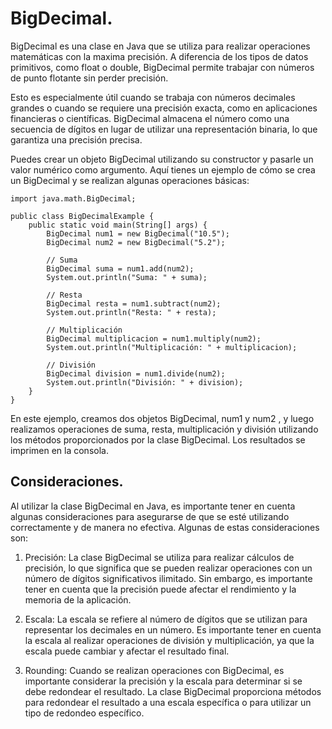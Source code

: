 # BigDecimal.

BigDecimal es una clase en Java que se utiliza para realizar operaciones matemáticas con la maxima precisión. A diferencia de los tipos de datos primitivos, como float o double, BigDecimal permite trabajar con números de punto flotante sin perder precisión. 
 
Esto es especialmente útil cuando se trabaja con números decimales grandes o cuando se requiere una precisión exacta, como en aplicaciones financieras o científicas. BigDecimal almacena el número como una secuencia de dígitos en lugar de utilizar una representación binaria, lo que garantiza una precisión precisa. 
 
Puedes crear un objeto BigDecimal utilizando su constructor y pasarle un valor numérico como argumento. Aquí tienes un ejemplo de cómo se crea un BigDecimal y se realizan algunas operaciones básicas:

~~~
import java.math.BigDecimal;

public class BigDecimalExample {
    public static void main(String[] args) {
        BigDecimal num1 = new BigDecimal("10.5");
        BigDecimal num2 = new BigDecimal("5.2");

        // Suma
        BigDecimal suma = num1.add(num2);
        System.out.println("Suma: " + suma);

        // Resta
        BigDecimal resta = num1.subtract(num2);
        System.out.println("Resta: " + resta);

        // Multiplicación
        BigDecimal multiplicacion = num1.multiply(num2);
        System.out.println("Multiplicación: " + multiplicacion);

        // División
        BigDecimal division = num1.divide(num2);
        System.out.println("División: " + division);
    }
}
~~~

En este ejemplo, creamos dos objetos BigDecimal,  num1  y  num2 , y luego realizamos operaciones de suma, resta, multiplicación y división utilizando los métodos proporcionados por la clase BigDecimal. Los resultados se imprimen en la consola. 

## Consideraciones.

Al utilizar la clase BigDecimal en Java, es importante tener en cuenta algunas consideraciones para asegurarse de que se esté utilizando correctamente y de manera no efectiva. Algunas de estas consideraciones son: 
 
1. Precisión: La clase BigDecimal se utiliza para realizar cálculos de precisión, lo que significa que se pueden realizar operaciones con un número de dígitos significativos ilimitado. Sin embargo, es importante tener en cuenta que la precisión puede afectar el rendimiento y la memoria de la aplicación. 
 
2. Escala: La escala se refiere al número de dígitos que se utilizan para representar los decimales en un número. Es importante tener en cuenta la escala al realizar operaciones de división y multiplicación, ya que la escala puede cambiar y afectar el resultado final. 
 
3. Rounding: Cuando se realizan operaciones con BigDecimal, es importante considerar la precisión y la escala para determinar si se debe redondear el resultado. La clase BigDecimal proporciona métodos para redondear el resultado a una escala específica o para utilizar un tipo de redondeo específico.